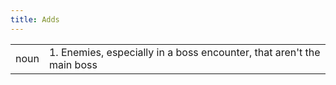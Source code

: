```yaml
---
title: Adds
---
```

|||		
|---|---|		
| noun | 1. 	Enemies, especially in a boss encounter, that aren't the main boss	|
